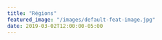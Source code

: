 ```yaml
---
title: "Régions"
featured_image: "/images/default-feat-image.jpg"
date: 2019-03-02T12:00:00-05:00
---
```


